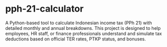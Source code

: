 # pph-21-calculator
A Python-based tool to calculate Indonesian income tax (PPh 21) with detailed monthly and annual breakdowns. This project is designed to help employees, HR staff, or finance professionals understand and simulate tax deductions based on official TER rates, PTKP status, and bonuses.
